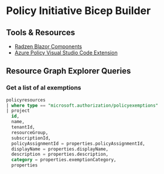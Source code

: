 # Policy Initiative Bicep Builder

## Tools & Resources

- [Radzen Blazor Components](https://blazor.radzen.com/docs/index.html)
- [Azure Policy Visual Studio Code Extension](https://marketplace.visualstudio.com/items?itemName=AzurePolicy.azurepolicyextension)

## Resource Graph Explorer Queries

### Get a list of al exemptions

```sql
policyresources
| where type == "microsoft.authorization/policyexemptions"
| project
  id,
  name,
  tenantId,
  resourceGroup,
  subscriptionId,
  policyAssignmentId = properties.policyAssignmentId,
  displayName = properties.displayName,
  description = properties.description,
  category = properties.exemptionCategory,
  properties
```
